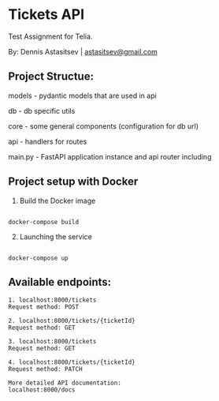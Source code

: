


# Tickets API

  

Test Assignment for Telia.  

By: Dennis Astasitsev | astasitsev@gmail.com

## Project Structue:

models  - pydantic models that are used in api

db      - db specific utils

core    - some general components (configuration for db url)

api     - handlers for routes

main.py - FastAPI application instance and api router including


## Project setup with Docker

1. Build the Docker image

```

docker-compose build

```


2. Launching the service

```

docker-compose up

```


## Available endpoints:
```
1. localhost:8000/tickets
Request method: POST
```
```
2. localhost:8000/tickets/{ticketId}
Request method: GET
```
```
3. localhost:8000/tickets
Request method: GET
```
```
4. localhost:8000/tickets/{ticketId}
Request method: PATCH
```
```
More detailed API documentation:
localhost:8000/docs
```